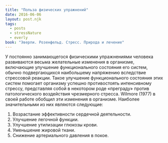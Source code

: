 ```yaml
---
title: "Польза физических упражнений"
date: 2016-06-06
layout: post.njk
tags:
  - posts
  - stressNature
  - everly
book: "Эверли. Розенфельд. Стресс. Природа и лечение"
---
```


У постоянно занимающегося физическими упражнениями человека развиваются весьма желательные изменения в организме, включающие улучшение функционального состояния его систем, обычно подвергающихся наибольшему напряжению вследствие стрессовой реакции. Такое улучшение функционального состояния этих систем помогает организму успешно противостоять интенсивному стрессу, представляя собой в некотором роде «преграду» против патологического воздействия чрезмерного стресса. Wilmore (1977) в своей работе обобщил эти изменения в организме. Наиболее значительными из них являются следующие:

1. Возрастание эффективности сердечной деятельности.
2. Улучшение легочной функции.
3. Улучшение утилизации глюкозы крови.
4. Уменьшение жировой ткани.
5. Снижение артериального давления в покое.
